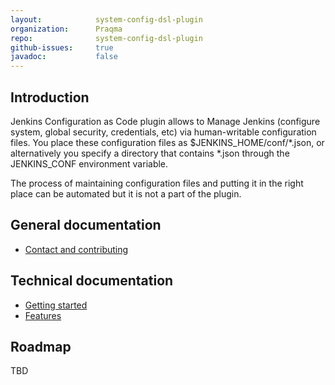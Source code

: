 ```yaml
---
layout:            system-config-dsl-plugin
organization:      Praqma
repo:              system-config-dsl-plugin
github-issues:     true
javadoc:           false
---
```


## Introduction
Jenkins Configuration as Code plugin allows to Manage Jenkins (configure system, global security, credentials, etc) via human-writable configuration files. You place these configuration files as $JENKINS_HOME/conf/\*.json, or alternatively you specify a directory that contains \*.json through the JENKINS_CONF environment variable.

The process of maintaining configuration files and putting it in the right place can be automated but it is not a part of the plugin.

## General documentation
  * [Contact and contributing](contact-and-contributing)

## Technical documentation
  * [Getting started](getting-started)
  * [Features](features)

## Roadmap
TBD

